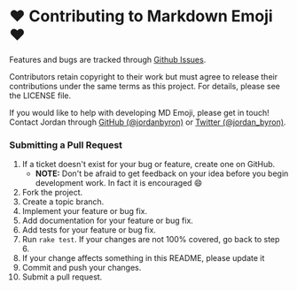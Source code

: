 # :heart: Contributing to Markdown Emoji :heart:

Features and bugs are tracked through
[Github Issues](https://github.com/mendicant-original/md_emoji/issues).

Contributors retain copyright to their work but must agree to release their
contributions under the same terms as this project. For details, please see the
LICENSE file.

If you would like to help with developing MD Emoji, please get in touch!
Contact Jordan through [GitHub (@jordanbyron)](https://github.com/jordanbyron)
or [Twitter (@jordan_byron)](http://twitter.com/jordan_byron).

### Submitting a Pull Request

1. If a ticket doesn't exist for your bug or feature, create one on GitHub.
    - **NOTE:** Don't be afraid to get feedback on your idea before you begin
      development work. In fact it is encouraged :smile:
2. Fork the project.
3. Create a topic branch.
4. Implement your feature or bug fix.
5. Add documentation for your feature or bug fix.
6. Add tests for your feature or bug fix.
7. Run `rake test`. If your changes are not 100% covered, go back to step 6.
8. If your change affects something in this README, please update it
9. Commit and push your changes.
10. Submit a pull request.
